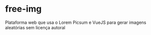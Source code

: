 # free-img
Plataforma web que usa o Lorem Picsum e VueJS para gerar imagens aleatórias sem licença autoral
